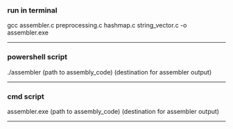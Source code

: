 ### run in terminal
gcc assembler.c preprocessing.c hashmap.c string_vector.c -o assembler.exe
***

### powershell script
./assembler (path to assembly_code) (destination for assembler output)
***

### cmd script
assembler.exe (path to assembly_code) (destination for assembler output)
***
